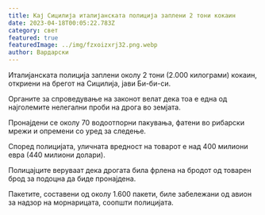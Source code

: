 ```yaml
---
title: Кај Сицилија италијанската полиција заплени 2 тони кокаин
date: 2023-04-18T00:05:22.783Z
category: свет
featured: true
featuredImage: ../img/fzxoizxrj32.png.webp
author: Вардарски
---
```


Италијанската полиција заплени околу 2 тони (2.000 килограми) кокаин, откриени на брегот на Сицилија, јави Би-би-си.

Органите за спроведување на законот велат дека тоа е една од најголемите нелегални проби на дрога во земјата.

Пронајдени се околу 70 водоотпорни пакувања, фатени во рибарски мрежи и опремени со уред за следење.

Според полицијата, уличната вредност на товарот е над 400 милиони евра (440 милиони долари).

Полицајците веруваат дека дрогата била фрлена на бродот од товарен брод за подоцна да биде пронајдена.

Пакетите, составени од околу 1.600 пакети, биле забележани од авион за надзор на морнарицата, соопшти полицијата.
